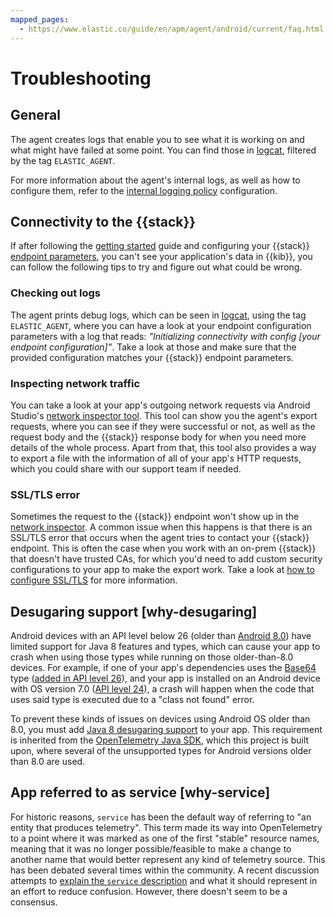 ```yaml
---
mapped_pages:
  - https://www.elastic.co/guide/en/apm/agent/android/current/faq.html
---
```


# Troubleshooting

## General

The agent creates logs that enable you to see what it is working on and what might have failed at some point. You can find those in [logcat](https://developer.android.com/studio/debug/logcat), filtered by the tag `ELASTIC_AGENT`.

For more information about the agent's internal logs, as well as how to configure them, refer to the [internal logging policy](configuration.md#internal-logging-policy) configuration.

## Connectivity to the {{stack}}

If after following the [getting started](getting-started.md) guide and configuring your {{stack}} [endpoint parameters](configuration.md#export-connectivity), you can't see your application's data in {{kib}}, you can follow the following tips to try and figure out what could be wrong.

### Checking out logs

The agent prints debug logs, which can be seen in [logcat](https://developer.android.com/studio/debug/logcat), using the tag `ELASTIC_AGENT`, where you can have a look at your endpoint configuration parameters with a log that reads: _"Initializing connectivity with config [your endpoint configuration]"_. Take a look at those and make sure that the provided configuration matches your {{stack}} endpoint parameters.

### Inspecting network traffic

You can take a look at your app's outgoing network requests via Android Studio's [network inspector tool](http://developer.android.com/studio/debug/network-profiler). This tool can show you the agent's export requests, where you can see if they were successful or not, as well as the request body and the {{stack}} response body for when you need more details of the whole process. Apart from that, this tool also provides a way to export a file with the information of all of your app's HTTP requests, which you could share with our support team if needed.

### SSL/TLS error

Sometimes the request to the {{stack}} endpoint won't show up in the [network inspector](#inspecting-network-traffic). A common issue when this happens is that there is an SSL/TLS error that occurs when the agent tries to contact your {{stack}} endpoint. This is often the case when you work with an on-prem {{stack}} that doesn't have trusted CAs, for which you'd need to add custom security configurations to your app to make the export work. Take a look at [how to configure SSL/TLS](how-tos.md#how-ssl) for more information.

## Desugaring support [why-desugaring]

Android devices with an API level below 26 (older than [Android 8.0](https://developer.android.com/about/versions/oreo/android-8.0)) have limited support for Java 8 features and types, which can cause your app to crash when using those types while running on those older-than-8.0 devices. For example, if one of your app's dependencies uses the [Base64](https://docs.oracle.com/javase/8/docs/api/java/util/Base64.html) type ([added in API level 26](https://developer.android.com/reference/java/util/Base64)), and your app is installed on an Android device with OS version 7.0 ([API level 24](https://developer.android.com/about/versions/nougat/android-7.0)), a crash will happen when the code that uses said type is executed due to a "class not found" error.

To prevent these kinds of issues on devices using Android OS older than 8.0, you must add [Java 8 desugaring support](https://developer.android.com/studio/write/java8-support#library-desugaring) to your app. This requirement is inherited from the [OpenTelemetry Java SDK](https://github.com/open-telemetry/opentelemetry-java/blob/main/VERSIONING.md#language-version-compatibility), which this project is built upon, where several of the unsupported types for Android versions older than 8.0 are used.

## App referred to as service [why-service]

For historic reasons, `service` has been the default way of referring to "an entity that produces telemetry". This term made its way into OpenTelemetry to a point where it was marked as one of the first "stable" resource names, meaning that it was no longer possible/feasible to make a change to another name that would better represent any kind of telemetry source. This has been debated several times within the community. A recent discussion attempts to [explain the `service` description](https://github.com/open-telemetry/semantic-conventions/pull/630) and what it should represent in an effort to reduce confusion. However, there doesn't seem to be a consensus.